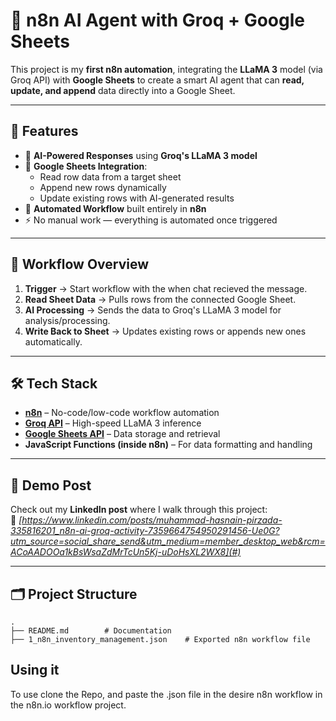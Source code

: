 # 🤖 n8n AI Agent with Groq + Google Sheets

This project is my **first n8n automation**, integrating the **LLaMA 3** model (via Groq API) with **Google Sheets** to create a smart AI agent that can **read, update, and append** data directly into a Google Sheet.

---

## 🚀 Features

- 🧠 **AI-Powered Responses** using **Groq's LLaMA 3 model**
- 📄 **Google Sheets Integration**:
  - Read row data from a target sheet
  - Append new rows dynamically
  - Update existing rows with AI-generated results
- 🔄 **Automated Workflow** built entirely in **n8n**
- ⚡ No manual work — everything is automated once triggered

---

## 📂 Workflow Overview

1. **Trigger** → Start workflow with the when chat recieved the message.
2. **Read Sheet Data** → Pulls rows from the connected Google Sheet.
3. **AI Processing** → Sends the data to Groq's LLaMA 3 model for analysis/processing.
4. **Write Back to Sheet** → Updates existing rows or appends new ones automatically.

---

## 🛠️ Tech Stack

- **[n8n](https://n8n.io/)** – No-code/low-code workflow automation
- **[Groq API](https://groq.com/)** – High-speed LLaMA 3 inference
- **[Google Sheets API](https://developers.google.com/sheets/api)** – Data storage and retrieval
- **JavaScript Functions (inside n8n)** – For data formatting and handling

---

## 📸 Demo Post

Check out my **LinkedIn post** where I walk through this project:  
🔗 *[https://www.linkedin.com/posts/muhammad-hasnain-pirzada-335816201_n8n-ai-groq-activity-7359664754950291456-Ue0G?utm_source=social_share_send&utm_medium=member_desktop_web&rcm=ACoAADOOa1kBsWsaZdMrTcUn5Kj-uDoHsXL2WX8](#)*

---

## 🗂️ Project Structure

```plaintext
.
├── README.md        # Documentation
├── 1_n8n_inventory_management.json    # Exported n8n workflow file
```
## Using it
To use clone the Repo, and paste the .json file in the desire n8n workflow in the n8n.io workflow project.
